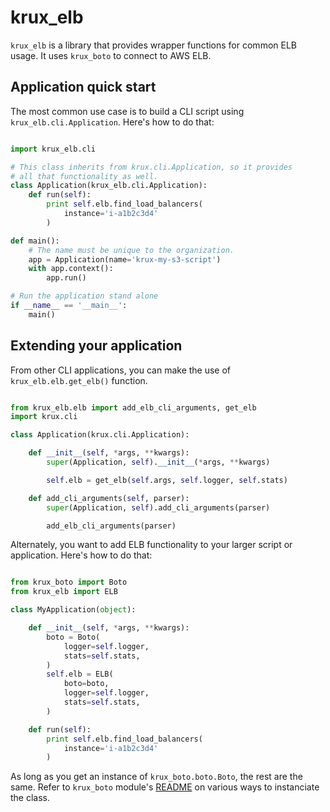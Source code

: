# krux_elb

`krux_elb` is a library that provides wrapper functions for common ELB usage. It uses `krux_boto` to connect to AWS ELB.

## Application quick start

The most common use case is to build a CLI script using `krux_elb.cli.Application`.
Here's how to do that:

```python

import krux_elb.cli

# This class inherits from krux.cli.Application, so it provides
# all that functionality as well.
class Application(krux_elb.cli.Application):
    def run(self):
        print self.elb.find_load_balancers(
            instance='i-a1b2c3d4'
        )

def main():
    # The name must be unique to the organization.
    app = Application(name='krux-my-s3-script')
    with app.context():
        app.run()

# Run the application stand alone
if __name__ == '__main__':
    main()

```

## Extending your application

From other CLI applications, you can make the use of `krux_elb.elb.get_elb()` function.

```python

from krux_elb.elb import add_elb_cli_arguments, get_elb
import krux.cli

class Application(krux.cli.Application):

    def __init__(self, *args, **kwargs):
        super(Application, self).__init__(*args, **kwargs)

        self.elb = get_elb(self.args, self.logger, self.stats)

    def add_cli_arguments(self, parser):
        super(Application, self).add_cli_arguments(parser)

        add_elb_cli_arguments(parser)

```

Alternately, you want to add ELB functionality to your larger script or application.
Here's how to do that:

```python

from krux_boto import Boto
from krux_elb import ELB

class MyApplication(object):

    def __init__(self, *args, **kwargs):
        boto = Boto(
            logger=self.logger,
            stats=self.stats,
        )
        self.elb = ELB(
            boto=boto,
            logger=self.logger,
            stats=self.stats,
        )

    def run(self):
        print self.elb.find_load_balancers(
            instance='i-a1b2c3d4'
        )

```

As long as you get an instance of `krux_boto.boto.Boto`, the rest are the same. Refer to `krux_boto` module's [README](https://github.com/krux/python-krux-boto/blob/master/README.md) on various ways to instanciate the class.
